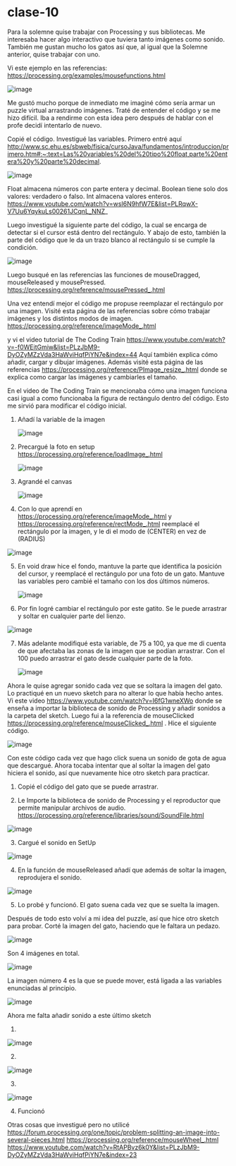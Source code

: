 # clase-10
Para la solemne quise trabajar con Processing y sus bibliotecas. Me interesaba hacer algo interactivo que tuviera tanto imágenes como sonido. También me gustan mucho los gatos así que, al igual que la Solemne anterior, quise trabajar con uno.

Vi este ejemplo en las referencias:
https://processing.org/examples/mousefunctions.html

![image](https://github.com/SofiaAbarca/dis9034-2024-1/assets/163044808/d7fd83ff-05e1-4d14-bba6-2ef2ecd2a2c7)



Me gustó mucho porque de inmediato me imaginé cómo sería armar un puzzle virtual arrastrando imágenes. Traté de entender el código y se me hizo difícil. Iba a rendirme con esta idea pero después de hablar con el profe decidí intentarlo de nuevo.

Copié el código.
Investigué las variables. Primero entré aquí http://www.sc.ehu.es/sbweb/fisica/cursoJava/fundamentos/introduccion/primero.htm#:~:text=Las%20variables%20del%20tipo%20float,parte%20entera%20y%20parte%20decimal.

![image](https://github.com/SofiaAbarca/dis9034-2024-1/assets/163044808/0eb141f1-472b-4460-b3e2-8e7c452b4f53)

            
Float almacena números con parte entera y decimal. Boolean tiene solo dos valores: verdadero o falso. Int almacena valores enteros. https://www.youtube.com/watch?v=wsI6N9hfW7E&list=PLRqwX-V7Uu6YqykuLs00261JCqnL_NNZ_


Luego investigué la siguiente parte del código, la cual se encarga de detectar si el cursor está dentro del rectángulo. Y abajo de esto, también la parte del código que le da un trazo blanco al rectángulo si se cumple la condición.

![image](https://github.com/SofiaAbarca/dis9034-2024-1/assets/163044808/c1a9831d-86a9-4fbc-be86-54d86b55e68e)



Luego busqué en las referencias las funciones de mouseDragged, mouseReleased y mousePressed. https://processing.org/reference/mousePressed_.html

Una vez entendí mejor el código me propuse reemplazar el rectángulo por una imagen.
Visité esta página de las referencias sobre cómo trabajar imágenes y los distintos modos de imagen. https://processing.org/reference/imageMode_.html

y vi el video tutorial de The Coding Train https://www.youtube.com/watch?v=-f0WEitGmiw&list=PLzJbM9-DyOZyMZzVda3HaWviHqfPiYN7e&index=44  Aquí también explica cómo añadir, cargar y dibujar imágenes.
Además visité esta página de las referencias https://processing.org/reference/PImage_resize_.html donde se explica como cargar las imágenes y cambiarles el tamaño.

En el video de The Coding Train se mencionaba cómo una imagen funciona casi igual a como funcionaba la figura de rectángulo dentro del código. Esto me sirvió para modificar el código inicial.

1) Añadí la variable de la imagen
   
   ![image](https://github.com/SofiaAbarca/dis9034-2024-1/assets/163044808/27ceab8c-0211-4017-8c83-2f837c3b09f7)


2) Precargué la foto en setup https://processing.org/reference/loadImage_.html
   
   ![image](https://github.com/SofiaAbarca/dis9034-2024-1/assets/163044808/cbd77e92-2680-441d-aaf7-e058b4dce2d4)


3) Agrandé el canvas
   
   ![image](https://github.com/SofiaAbarca/dis9034-2024-1/assets/163044808/05bc22fc-61e3-45df-9be4-3e99277e1a55)


4) Con lo que aprendí en https://processing.org/reference/imageMode_.html y https://processing.org/reference/rectMode_.html reemplacé el rectángulo por la imagen, y le di el modo de (CENTER) en vez de (RADIUS)

   
 ![image](https://github.com/SofiaAbarca/dis9034-2024-1/assets/163044808/2a0a5974-be3c-4e4c-afa4-1ada7fbd4425)



5) En void draw hice el fondo, mantuve la parte que identifica la posición del cursor, y reemplacé el rectángulo por una foto de un gato. Mantuve las variables pero cambié el tamaño con los dos últimos números.


   ![image](https://github.com/SofiaAbarca/dis9034-2024-1/assets/163044808/099c8548-b9fb-4bb9-905a-a6c9f39eb2fe)



6) Por fin logré cambiar el rectángulo por este gatito. Se le puede arrastrar y soltar en cualquier parte del lienzo. 


 ![image](https://github.com/SofiaAbarca/dis9034-2024-1/assets/163044808/a025e3f8-07b3-4eed-8b0b-4365376c2cfe)


7) Más adelante modifiqué esta variable, de 75 a 100, ya que me di cuenta de que afectaba las zonas de la imagen que se podían arrastrar. Con el 100 puedo arrastrar el gato desde cualquier parte de la foto.

   ![image](https://github.com/SofiaAbarca/dis9034-2024-1/assets/163044808/d3c8ffc5-6e1f-4411-995a-e86e4c020ce6)





Ahora le quise agregar sonido cada vez que se soltara la imagen del gato. Lo practiqué en un nuevo sketch para no alterar lo que había hecho antes.
Vi este video https://www.youtube.com/watch?v=I6fG1wneXWo donde se enseña a importar la biblioteca de sonido de Processing y añadir sonidos a la carpeta del sketch. Luego fui a la referencia de mouseClicked https://processing.org/reference/mouseClicked_.html .
Hice el siguiente código.


![image](https://github.com/SofiaAbarca/dis9034-2024-1/assets/163044808/57c87cc8-9bce-4578-9741-30cd5241193a)



Con este código cada vez que hago click suena un sonido de gota de agua que descargué.
Ahora tocaba intentar que al soltar la imagen del gato hiciera el sonido, así que nuevamente hice otro sketch para practicar. 


1) Copié el código del gato que se puede arrastrar.
  


2) Le Importe la biblioteca de sonido de Processing y el reproductor que permite manipular archivos de audio. https://processing.org/reference/libraries/sound/SoundFile.html

![image](https://github.com/SofiaAbarca/dis9034-2024-1/assets/163044808/99257539-14cf-49c9-80fb-b6d232698420)


3) Cargué el sonido en SetUp

 ![image](https://github.com/SofiaAbarca/dis9034-2024-1/assets/163044808/d0835e11-e4ab-4cc9-b9ad-64e2797525af)


4) En la función de mouseReleased añadí que además de soltar la imagen, reprodujera el sonido.

![image](https://github.com/SofiaAbarca/dis9034-2024-1/assets/163044808/4d74ff1b-8e5c-4fa2-8088-1e3acc0f14fe)


5) Lo probé y funcionó. El gato suena cada vez que se suelta la imagen.



Después de todo esto volví a mi idea del puzzle, así que hice otro sketch para probar.
Corté la imagen del gato, haciendo que le faltara un pedazo.

![image](https://github.com/SofiaAbarca/dis9034-2024-1/assets/163044808/a0edab24-2340-4ad4-b1b5-e0412a07bb6c)



Son 4 imágenes en total.

![image](https://github.com/SofiaAbarca/dis9034-2024-1/assets/163044808/bdccaaa1-a0b0-4874-be7e-5b4f1e9231bf)


La imagen número 4 es la que se puede mover, está ligada a las variables enunciadas al principio.

![image](https://github.com/SofiaAbarca/dis9034-2024-1/assets/163044808/aebd6695-d45a-418c-8b7c-649a63c52b1c)


Ahora me falta añadir sonido a este último sketch

1)

   ![image](https://github.com/SofiaAbarca/dis9034-2024-1/assets/163044808/d210203f-b40d-4faa-8179-257a0feab8c2)

2)

  ![image](https://github.com/SofiaAbarca/dis9034-2024-1/assets/163044808/50c1fc06-cbf4-45f8-b278-31ba80d9e382)

3)

  ![image](https://github.com/SofiaAbarca/dis9034-2024-1/assets/163044808/8b8d4209-c48d-4ac4-b04f-03d5a9fa149d)


4) Funcionó


Otras cosas que investigué pero no utilicé
https://forum.processing.org/one/topic/problem-splitting-an-image-into-several-pieces.html
https://processing.org/reference/mouseWheel_.html
https://www.youtube.com/watch?v=RtAPBvz6k0Y&list=PLzJbM9-DyOZyMZzVda3HaWviHqfPiYN7e&index=23
